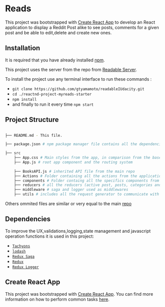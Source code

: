 

# Reads



This project was bootstrapped with [Create React App](https://github.com/facebook/create-react-app) 
to develop an React application to display a Reddit Post alike to see posts, comments for a given post and be able to edit,delete and create new ones.



## Installation
It is required that you have already installed [npm](https://www.npmjs.com/get-npm).

This project uses the server from the repo from [Readable Server](https://github.com/udacity/reactnd-project-readable-starter).

To install the project use any terminal interface to run these commands :
* `git clone https://github.com/gtyamamoto/readableIUdacity.git`
* `cd ./reactnd-project-myreads-starter`
* `npm install`
* and finally to run it every time `npm start`

## Project Structure
```bash

├── README.md - This file.

├── package.json # npm package manager file contains all the dependencies from the project

├── src
    ├── App.css # Main styles from the app, in comparison from the base repo, was added some styling for the alert component.
    ├── App.js # root app component and the routing system 
  
    ├── BooksAPI.js # inherited API file from the main repo
    ├── Actions # Folder containing all the actions from the application, using redux saga approach for async data
    ├── components # Folder containg all the specifics components from the application
    ├── reducers # all the reducers (active post, posts, categories and comments) from redux part
    ├── middleware # saga and logger used as middlewares
    ├── utils # includes all the request generator to communicate with the API

```

Others ommited files are similar or very equal to the main [repo](https://github.com/udacity/reactnd-project-myreads-starter)

## Dependencies

To improve the UX,validations,logging,state management and javascript operation functions it is used in this project:

* [`Tachyons`](http://tachyons.io/docs/)
* [`lodash`](https://lodash.com/docs/4.17.10)
* [`Redux Saga`](https://redux-saga.js.org/)
* [`Redux`](https://redux.js.org/)
* [`Redux Logger`](https://github.com/LogRocket/redux-logger)




## Create React App

This project was bootstrapped with [Create React App](https://github.com/facebookincubator/create-react-app). You can find more information on how to perform common tasks [here](https://github.com/facebookincubator/create-react-app/blob/master/packages/react-scripts/template/README.md).



